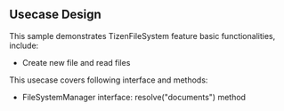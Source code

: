 ## Usecase Design

This sample demonstrates TizenFileSystem feature basic functionalities, include:

* Create new file and read files

This usecase covers following interface and methods:

* FileSystemManager interface: resolve("documents") method
